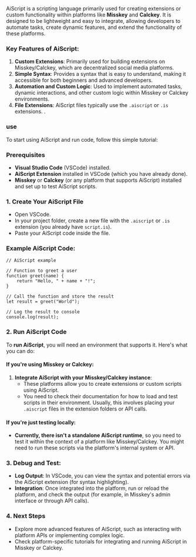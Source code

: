 AiScript is a scripting language primarily used for creating extensions or custom functionality within platforms like **Misskey** and **Calckey**. It is designed to be lightweight and easy to integrate, allowing developers to automate tasks, create dynamic features, and extend the functionality of these platforms.

### Key Features of AiScript:
1. **Custom Extensions**: Primarily used for building extensions on Misskey/Calckey, which are decentralized social media platforms.
2. **Simple Syntax**: Provides a syntax that is easy to understand, making it accessible for both beginners and advanced developers.
3. **Automation and Custom Logic**: Used to implement automated tasks, dynamic interactions, and other custom logic within Misskey or Calckey environments.
4. **File Extensions**: AiScript files typically use the `.aiscript` or `.is` extensions.
 .

### use 
To start using AiScript and run code, follow this simple tutorial:

### Prerequisites
- **Visual Studio Code** (VSCode) installed.
- **AiScript Extension** installed in VSCode (which you have already done).
- **Misskey** or **Calckey** (or any platform that supports AiScript) installed and set up to test AiScript scripts.

### 1. Create Your AiScript File
- Open VSCode.
- In your project folder, create a new file with the `.aiscript` or `.is` extension (you already have `script.is`).
- Paste your AiScript code inside the file.

### Example AiScript Code:
```aiscript
// AiScript example

// Function to greet a user
function greet(name) {
    return "Hello, " + name + "!";
}

// Call the function and store the result
let result = greet("World");

// Log the result to console
console.log(result);
```

### 2. Run AiScript Code
To **run AiScript**, you will need an environment that supports it. Here's what you can do:

#### If you're using **Misskey** or **Calckey**:
1. **Integrate AiScript with your Misskey/Calckey instance**:
   - These platforms allow you to create extensions or custom scripts using AiScript.
   - You need to check their documentation for how to load and test scripts in their environment. Usually, this involves placing your `.aiscript` files in the extension folders or API calls.

#### If you're just testing locally:
- **Currently, there isn't a standalone AiScript runtime**, so you need to test it within the context of a platform like Misskey/Calckey. You might need to run these scripts via the platform's internal system or API.

### 3. Debug and Test:
- **Log Output**: In VSCode, you can view the syntax and potential errors via the AiScript extension (for syntax highlighting).
- **Integration**: Once integrated into the platform, run or reload the platform, and check the output (for example, in Misskey's admin interface or through API calls).

### 4. Next Steps
- Explore more advanced features of AiScript, such as interacting with platform APIs or implementing complex logic.
- Check platform-specific tutorials for integrating and running AiScript in Misskey or Calckey.
 